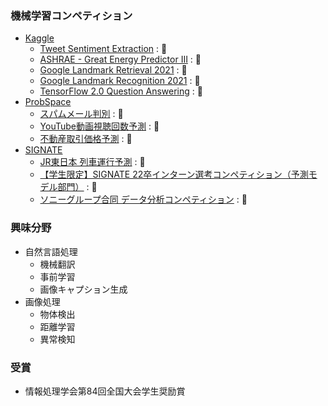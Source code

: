 ### 機械学習コンペティション[]()  
* [Kaggle](https://www.kaggle.com/ryoya0902/competitions)
	* [Tweet Sentiment Extraction](https://www.kaggle.com/competitions/tweet-sentiment-extraction) : 🥈  
	* [ASHRAE - Great Energy Predictor III](https://www.kaggle.com/competitions/ashrae-energy-prediction) : 🥈 
	* [Google Landmark Retrieval 2021](https://www.kaggle.com/competitions/landmark-retrieval-2021) : 🥈  
	* [Google Landmark Recognition 2021](https://www.kaggle.com/competitions/landmark-recognition-2021) : 🥈
	* [TensorFlow 2.0 Question Answering](https://www.kaggle.com/competitions/tensorflow2-question-answering) : 🥉
* [ProbSpace](https://comp.probspace.com/users/ryoya/0)
	* [スパムメール判別](https://comp.probspace.com/competitions/spam_mail) : 🥇　
	* [YouTube動画視聴回数予測](https://comp.probspace.com/competitions/youtube-view-count) : 🥈
	* [不動産取引価格予測](https://comp.probspace.com/competitions/real_estate_2020) : 🥈
* [SIGNATE](https://signate.jp/users/57842)
	* [JR東日本 列車運行予測](https://signate.jp/competitions/363) : 🥈
	* [【学生限定】SIGNATE 22卒インターン選考コンペティション（予測モデル部門）](https://signate.jp/competitions/411) : 🥈
	* [ソニーグループ合同 データ分析コンペティション](https://signate.jp/competitions/624) : 🥉
### 興味分野[]()  
* 自然言語処理
	* 機械翻訳 
 	* 事前学習
  	* 画像キャプション生成
* 画像処理
	* 物体検出
 	* 距離学習
 	* 異常検知  
### 受賞[]()  
* 情報処理学会第84回全国大会学生奨励賞
